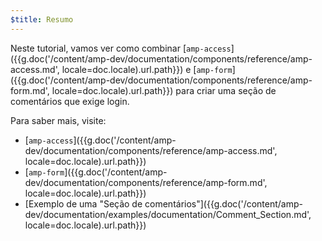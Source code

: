 ```yaml
---
$title: Resumo
---
```


Neste tutorial, vamos ver como combinar [`amp-access`]({{g.doc('/content/amp-dev/documentation/components/reference/amp-access.md', locale=doc.locale).url.path}}) e [`amp-form`]({{g.doc('/content/amp-dev/documentation/components/reference/amp-form.md', locale=doc.locale).url.path}}) para criar uma seção de comentários que exige login.

Para saber mais, visite:

- [`amp-access`]({{g.doc('/content/amp-dev/documentation/components/reference/amp-access.md', locale=doc.locale).url.path}})
- [`amp-form`]({{g.doc('/content/amp-dev/documentation/components/reference/amp-form.md', locale=doc.locale).url.path}})
- [Exemplo de uma "Seção de comentários"]({{g.doc('/content/amp-dev/documentation/examples/documentation/Comment_Section.md', locale=doc.locale).url.path}})
